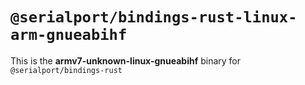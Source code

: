 # `@serialport/bindings-rust-linux-arm-gnueabihf`

This is the **armv7-unknown-linux-gnueabihf** binary for `@serialport/bindings-rust`
